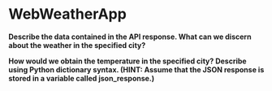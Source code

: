 # WebWeatherApp
**Describe the data contained in the API response. What can we discern about the weather in the specified city?**

**How would we obtain the temperature in the specified city? Describe using Python dictionary syntax. (HINT: Assume that the JSON response is stored in a variable called json_response.)**

